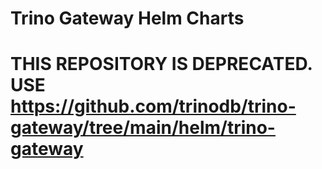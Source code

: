
Trino Gateway Helm Charts
===========
THIS REPOSITORY IS DEPRECATED. USE https://github.com/trinodb/trino-gateway/tree/main/helm/trino-gateway 
===========
